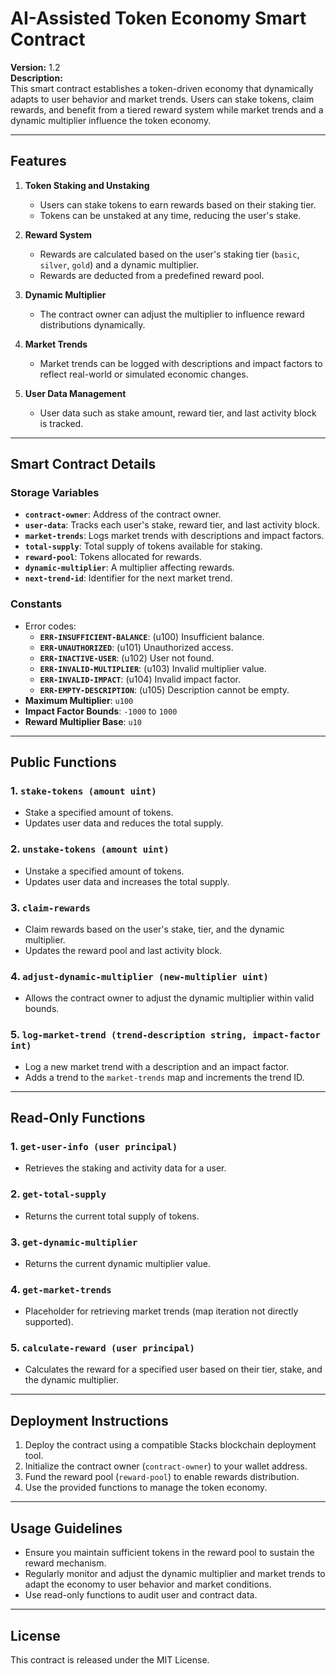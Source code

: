 # AI-Assisted Token Economy Smart Contract

**Version:** 1.2  
**Description:**  
This smart contract establishes a token-driven economy that dynamically adapts to user behavior and market trends. Users can stake tokens, claim rewards, and benefit from a tiered reward system while market trends and a dynamic multiplier influence the token economy.

---

## Features
1. **Token Staking and Unstaking**  
   - Users can stake tokens to earn rewards based on their staking tier.  
   - Tokens can be unstaked at any time, reducing the user's stake.

2. **Reward System**  
   - Rewards are calculated based on the user's staking tier (`basic`, `silver`, `gold`) and a dynamic multiplier.  
   - Rewards are deducted from a predefined reward pool.

3. **Dynamic Multiplier**  
   - The contract owner can adjust the multiplier to influence reward distributions dynamically.

4. **Market Trends**  
   - Market trends can be logged with descriptions and impact factors to reflect real-world or simulated economic changes.

5. **User Data Management**  
   - User data such as stake amount, reward tier, and last activity block is tracked.

---

## Smart Contract Details

### **Storage Variables**
- **`contract-owner`**: Address of the contract owner.  
- **`user-data`**: Tracks each user's stake, reward tier, and last activity block.  
- **`market-trends`**: Logs market trends with descriptions and impact factors.  
- **`total-supply`**: Total supply of tokens available for staking.  
- **`reward-pool`**: Tokens allocated for rewards.  
- **`dynamic-multiplier`**: A multiplier affecting rewards.  
- **`next-trend-id`**: Identifier for the next market trend.

### **Constants**
- Error codes:  
  - **`ERR-INSUFFICIENT-BALANCE`**: (u100) Insufficient balance.  
  - **`ERR-UNAUTHORIZED`**: (u101) Unauthorized access.  
  - **`ERR-INACTIVE-USER`**: (u102) User not found.  
  - **`ERR-INVALID-MULTIPLIER`**: (u103) Invalid multiplier value.  
  - **`ERR-INVALID-IMPACT`**: (u104) Invalid impact factor.  
  - **`ERR-EMPTY-DESCRIPTION`**: (u105) Description cannot be empty.  
- **Maximum Multiplier**: `u100`  
- **Impact Factor Bounds**: `-1000` to `1000`  
- **Reward Multiplier Base**: `u10`

---

## Public Functions

### 1. **`stake-tokens (amount uint)`**
- Stake a specified amount of tokens.  
- Updates user data and reduces the total supply.

### 2. **`unstake-tokens (amount uint)`**
- Unstake a specified amount of tokens.  
- Updates user data and increases the total supply.

### 3. **`claim-rewards`**
- Claim rewards based on the user's stake, tier, and the dynamic multiplier.  
- Updates the reward pool and last activity block.

### 4. **`adjust-dynamic-multiplier (new-multiplier uint)`**
- Allows the contract owner to adjust the dynamic multiplier within valid bounds.

### 5. **`log-market-trend (trend-description string, impact-factor int)`**
- Log a new market trend with a description and an impact factor.  
- Adds a trend to the `market-trends` map and increments the trend ID.

---

## Read-Only Functions

### 1. **`get-user-info (user principal)`**
- Retrieves the staking and activity data for a user.

### 2. **`get-total-supply`**
- Returns the current total supply of tokens.

### 3. **`get-dynamic-multiplier`**
- Returns the current dynamic multiplier value.

### 4. **`get-market-trends`**
- Placeholder for retrieving market trends (map iteration not directly supported).

### 5. **`calculate-reward (user principal)`**
- Calculates the reward for a specified user based on their tier, stake, and the dynamic multiplier.

---

## Deployment Instructions
1. Deploy the contract using a compatible Stacks blockchain deployment tool.
2. Initialize the contract owner (`contract-owner`) to your wallet address.
3. Fund the reward pool (`reward-pool`) to enable rewards distribution.
4. Use the provided functions to manage the token economy.

---

## Usage Guidelines
- Ensure you maintain sufficient tokens in the reward pool to sustain the reward mechanism.
- Regularly monitor and adjust the dynamic multiplier and market trends to adapt the economy to user behavior and market conditions.
- Use read-only functions to audit user and contract data.

---

## License
This contract is released under the MIT License.